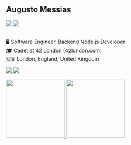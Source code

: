 ## Augusto Messias
<img src="https://komarev.com/ghpvc/?username=mineironovale&color=blueviolet&label=Visualizações+do+perfil&style=flat-square" align="left"/>
<img src="https://www.codewars.com/users/mineironovale/badges/small" align="left"/>
<!-- <img src="https://raw.githubusercontent.com/MicaelliMedeiros/micaellimedeiros/master/image/computer-illustration.png" min-width="400px" max-width="400px" width="400px" align="right" alt="Computer">
 -->
<br><br>
<p>🖥️ Software Engineer, Backend Node.js Developer<br>
🎓 Cadet at 42 London (42london.com)<br>
🇬🇧 London, England, United Kingdom </p>



 <p align="left">
  <a href="https://www.linkedin.com/in/augustomessias/" target="_blank" alt="LinkedIn">
    <img src="https://img.shields.io/badge/LinkedIn-1C1C1C?style=for-the-badge&logo=linkedin&logoColor=8a2be2"/>
  </a>
 <a href="mailto:augustomessias@pm.me" target="_blank" alt="Email">
    <img src="https://img.shields.io/badge/Email-1C1C1C?style=for-the-badge&logo=gmail&logoColor=8a2be2"/>
  </a>
 
</p>  

<div style="display: "flex" ">
  <a href="https://github.com/mineironovale">
  <img height="160em" src="https://github-readme-stats.vercel.app/api?username=mineironovale&show_icons=true"/>
  <img height="160em" src="https://github-readme-stats.vercel.app/api/top-langs/?username=mineironovale&layout=compact"/>
</div>
